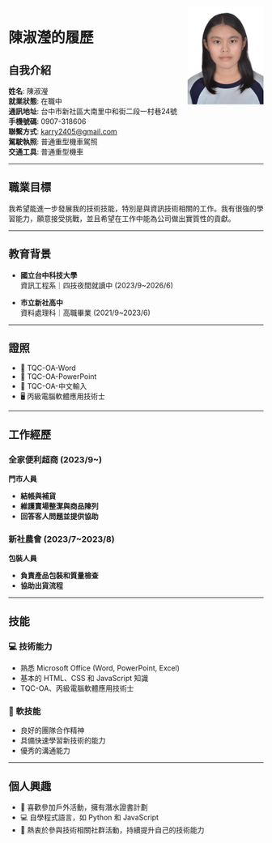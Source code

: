 <img src="https://github.com/suuuyin/my-resume/blob/main/6570-0907318606%20%E6%8B%B7%E8%B2%9D.jpg?raw=true" alt="陳淑瀅" style="float: right; width: 150px; margin-left: 20px;">

# 陳淑瀅的履歷

## 自我介紹
**姓名**: 陳淑瀅  
**就業狀態**: 在職中  
**通訊地址**: 台中市新社區大南里中和街二段一村巷24號  
**手機號碼**: 0907-318606  
**聯繫方式**: [karry2405@gmail.com](mailto:karry2405@gmail.com)  
**駕駛執照**: 普通重型機車駕照  
**交通工具**: 普通重型機車  

---

## 職業目標
我希望能進一步發展我的技術技能，特別是與資訊技術相關的工作。我有很強的學習能力，願意接受挑戰，並且希望在工作中能為公司做出實質性的貢獻。

---

## 教育背景
- **國立台中科技大學**  
  資訊工程系｜四技夜間就讀中 (2023/9~2026/6)

- **市立新社高中**  
  資料處理科｜高職畢業 (2021/9~2023/6)

---

## 證照
- 📝 TQC-OA-Word  
- 📝 TQC-OA-PowerPoint  
- 📝 TQC-OA-中文輸入  
- 🖥️ 丙級電腦軟體應用技術士

---

## 工作經歷

### **全家便利超商** (2023/9~)  
**門市人員**  
- **結帳與補貨**  
- **維護賣場整潔與商品陳列**  
- **回答客人問題並提供協助**

### **新社農會** (2023/7~2023/8)  
**包裝人員**  
- **負責產品包裝和質量檢查**  
- **協助出貨流程**

---

## 技能

### 💻 技術能力
- 熟悉 Microsoft Office (Word, PowerPoint, Excel)
- 基本的 HTML、CSS 和 JavaScript 知識
- TQC-OA、丙級電腦軟體應用技術士

### 🤝 軟技能
- 良好的團隊合作精神
- 具備快速學習新技術的能力
- 優秀的溝通能力

---

## 個人興趣
- 🌊 喜歡參加戶外活動，擁有潛水證書計劃
- 💻 自學程式語言，如 Python 和 JavaScript
- 🔧 熱衷於參與技術相關社群活動，持續提升自己的技術能力
